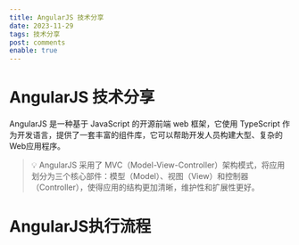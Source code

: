 ```yaml
---
title: AngularJS 技术分享
date: 2023-11-29
tags: 技术分享
post: comments
enable: true
---
```

# AngularJS 技术分享

AngularJS 是一种基于 JavaScript 的开源前端 web 框架，它使用 TypeScript 作为开发语言，提供了一套丰富的组件库，它可以帮助开发人员构建大型、复杂的Web应用程序。

> 💡  AngularJS 采用了 MVC（Model-View-Controller）架构模式，将应用划分为三个核心部件：模型（Model）、视图（View）和控制器（Controller），使得应用的结构更加清晰，维护性和扩展性更好。

# AngularJS执行流程